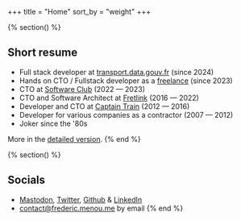 +++
title = "Home"
sort_by = "weight"
+++

{% section() %}
## Short resume

- Full stack developer at [transport.data.gouv.fr](https://transport.data.gouv.fr) (since 2024)
- Hands on CTO / Fullstack developer as a [freelance](https://www.funkythunks.dev) (since 2023)
- CTO at [Software Club](https://www.softwareclub.io/) (2022&nbsp;&mdash;&nbsp;2023)
- CTO and Software Architect at [Fretlink](https://www.fretlink.com) (2016&nbsp;&mdash;&nbsp;2022)
- Developer and CTO at [Captain Train](https://fr.wikipedia.org/wiki/Trainline_(Europe)) (2012&nbsp;&mdash;&nbsp;2016)
- Developer for various companies as a contractor (2007&nbsp;&mdash;&nbsp;2012)
- <span data-comment="and I thought my jokes were bad">Joker since the '80s</span>

More in the [detailed version](@/resume.md).
{% end %}

{% section() %}
## Socials

- <a href="https://pouet.chapril.org/@ptitfred" rel="noopener me" target="_blank">Mastodon</a>, <a href="https://twitter.com/ptit_fred" rel="noopener me" target="_blank">Twitter</a>, [Github](https://github.com/ptitfred) & [LinkedIn](https://www.linkedin.com/in/fmenou)
- <span data-comment="really want to contact me?">[contact@frederic.menou.me](mailto:contact@frederic.menou.me) by email</span>
{% end %}
